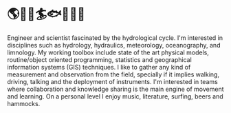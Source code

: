 # 🌎🌊🌀🏄🐟🔧💭📡

Engineer and scientist fascinated by the hydrological cycle. I'm interested in disciplines such as hydrology, hydraulics, meteorology, oceanography, and limnology.  My working toolbox include state of the art physical models, routine/object oriented programming, statistics and geographical information systems (GIS) techniques.  I like to gather any kind of measurement and observation from the field, specially if it implies walking, driving, talking and the deployment of instruments.  I'm interested in teams where collaboration and knowledge sharing is the main engine of movement and learning. On a personal level I enjoy music, literature, surfing, beers and hammocks.

<!---
Profesional de la ingeniería y ciencias, interesado en resolver problemas asociados a la sustentabilidad de los sistemas naturales. En general me interesa el ciclo hidrológico, donde destaco disciplinas como la hidrología, hidráulica, meteorología, oceanografía, y limnología. Para analizar y estudiar problemas en estas temáticas utilizo herramientas de modelamiento matemático, estadística, programación orientada a rutinas/objetos y tecnicas propias de sistemas de información geográfica (SIG). Me interesa el trabajo de campo para levantar información e instalar instrumentos de terreno. Laboralmente me interesa el trabajo en equipos donde la colaboración e intercambio de conocimientos sea el principal motor de movimiento y aprendizaje. Personalmente disfruto de la musica, el surf, la lectura, el cine y las hamacas. 


lgvivanco96/lgvivanco96 is a ✨ special ✨ repository because its `README.md` (this file) appears on your GitHub profile.
You can click the Preview link to take a look at your changes.
--->
